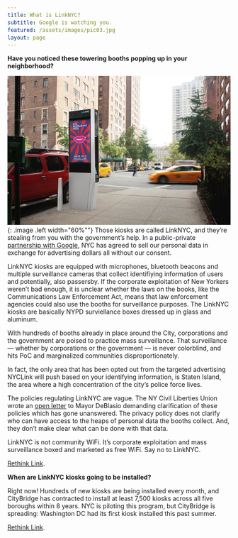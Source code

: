 ```yaml
---
title: What is LinkNYC?
subtitle: Google is watching you.
featured: /assets/images/pic03.jpg
layout: page
---
```


**Have you noticed these towering booths popping up in your neighborhood?**

![linknyc](/assets/images/linknyc_13815526@N02_15632573818.jpg){: .image .left width="60%""} Those kiosks are called LinkNYC, and they’re stealing from you with the government’s help. In a public-private [partnership with Google](/pages/who-owns-link), NYC has agreed to sell our personal data in exchange for advertising dollars all without our consent.

LinkNYC kiosks are equipped with microphones, bluetooth beacons and multiple surveillance cameras that collect identifiying information of users and potentially, also passersby. If the corporate exploitation of New Yorkers weren’t bad enough, it is unclear whether the laws on the books, like the Communications Law Enforcement Act, means that law enforcement agencies could also use the booths for surveillance purposes. The LinkNYC kiosks are basically NYPD surviellance boxes dressed up in glass and aluminum.

With hundreds of booths already in place around the City, corporations and the government are poised to practice mass surveillance. That surveillance — whether by corporations or the government — is never colorblind, and hits PoC and marginalized communities disproportionately.

In fact, the only area that has been opted out from the targeted advertising NYCLink will push based on your identifying information, is Staten Island, the area where a high concentration of the city’s police force lives.

The policies regulating LinkNYC are vague. The NY Civil Liberties Union wrote an [open letter](http://www.nyclu.org/files/releases/city%20wifi%20letter.pdf) to Mayor DeBlasio demanding clarification of these policies which has gone unanswered. The privacy policy does not clarify who can have access to the heaps of personal data the booths collect. And, they don’t make clear what can be done with that data.

LinkNYC is not community WiFi. It’s corporate exploitation and mass surveillance boxed and marketed as free WiFi. Say no to LinkNYC.

[Rethink Link](/pages/take-action).

**When are LinkNYC kiosks going to be installed?**

Right now! Hundreds of new kiosks are being installed every month, and CityBridge has contracted to install at least 7,500 kiosks across all five boroughs within 8 years. NYC is piloting this program, but CityBridge is spreading: Washington DC had its first kiosk installed this past summer.

[Rethink Link](/pages/take-action).

